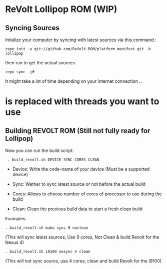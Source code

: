 ReVolt Lollipop ROM (WIP)
======================

Syncing Sources
---------------
Intialize your computer by syncing with latest sources via this command :

    repo init -u git://github.com/ReVolt-ROM/platform_manifest.git -b lollipop

then run to get the actual sources

    repo sync -j#

It might take a lot of time depending on your internet connection .. 

 # is replaced with threads you want to use

Building REVOLT ROM (Still not fully ready for Lollipop)
------------------------------------------------------


Now you can run the build script:

     . build_revolt.sh DEVICE SYNC CORES CLEAN


- Device: Write the code-name of your device (Must be a supported device)

- Sync: Wether to sync latest source or not before the actual build

- Cores: Allows to choose number of cores of processor to use during the build

- Clean: Clean the previous build data to start a fresh clean build

Examples:

    . build_revolt.sh mako sync 9 noclean

(This will sync latest sources, Use 9 cores, Not Clean & build Revolt for the Nexus 4)

    . build_revolt.sh i9100 nosync 4 clean

(This will not sync source, use 4 cores, clean and build Revolt for the I9100)


